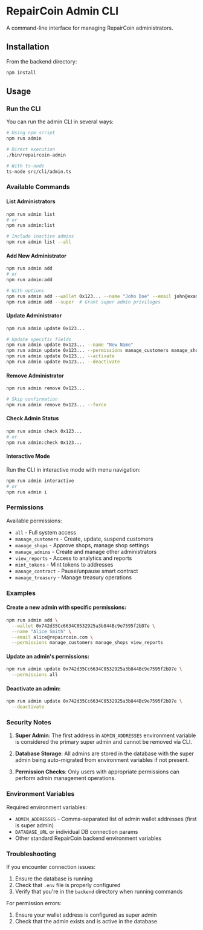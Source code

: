 # RepairCoin Admin CLI

A command-line interface for managing RepairCoin administrators.

## Installation

From the backend directory:

```bash
npm install
```

## Usage

### Run the CLI

You can run the admin CLI in several ways:

```bash
# Using npm script
npm run admin

# Direct execution
./bin/repaircoin-admin

# With ts-node
ts-node src/cli/admin.ts
```

### Available Commands

#### List Administrators

```bash
npm run admin list
# or
npm run admin:list

# Include inactive admins
npm run admin list --all
```

#### Add New Administrator

```bash
npm run admin add
# or
npm run admin:add

# With options
npm run admin add --wallet 0x123... --name "John Doe" --email john@example.com
npm run admin add --super  # Grant super admin privileges
```

#### Update Administrator

```bash
npm run admin update 0x123...

# Update specific fields
npm run admin update 0x123... --name "New Name"
npm run admin update 0x123... --permissions manage_customers manage_shops
npm run admin update 0x123... --activate
npm run admin update 0x123... --deactivate
```

#### Remove Administrator

```bash
npm run admin remove 0x123...

# Skip confirmation
npm run admin remove 0x123... --force
```

#### Check Admin Status

```bash
npm run admin check 0x123...
# or
npm run admin:check 0x123...
```

#### Interactive Mode

Run the CLI in interactive mode with menu navigation:

```bash
npm run admin interactive
# or
npm run admin i
```

### Permissions

Available permissions:
- `all` - Full system access
- `manage_customers` - Create, update, suspend customers
- `manage_shops` - Approve shops, manage shop settings
- `manage_admins` - Create and manage other administrators
- `view_reports` - Access to analytics and reports
- `mint_tokens` - Mint tokens to addresses
- `manage_contract` - Pause/unpause smart contract
- `manage_treasury` - Manage treasury operations

### Examples

#### Create a new admin with specific permissions:

```bash
npm run admin add \
  --wallet 0x742d35Cc6634C0532925a3b844Bc9e7595f2bD7e \
  --name "Alice Smith" \
  --email alice@repaircoin.com \
  --permissions manage_customers manage_shops view_reports
```

#### Update an admin's permissions:

```bash
npm run admin update 0x742d35Cc6634C0532925a3b844Bc9e7595f2bD7e \
  --permissions all
```

#### Deactivate an admin:

```bash
npm run admin update 0x742d35Cc6634C0532925a3b844Bc9e7595f2bD7e \
  --deactivate
```

### Security Notes

1. **Super Admin**: The first address in `ADMIN_ADDRESSES` environment variable is considered the primary super admin and cannot be removed via CLI.

2. **Database Storage**: All admins are stored in the database with the super admin being auto-migrated from environment variables if not present.

3. **Permission Checks**: Only users with appropriate permissions can perform admin management operations.

### Environment Variables

Required environment variables:
- `ADMIN_ADDRESSES` - Comma-separated list of admin wallet addresses (first is super admin)
- `DATABASE_URL` or individual DB connection params
- Other standard RepairCoin backend environment variables

### Troubleshooting

If you encounter connection issues:
1. Ensure the database is running
2. Check that `.env` file is properly configured
3. Verify that you're in the `backend` directory when running commands

For permission errors:
1. Ensure your wallet address is configured as super admin
2. Check that the admin exists and is active in the database